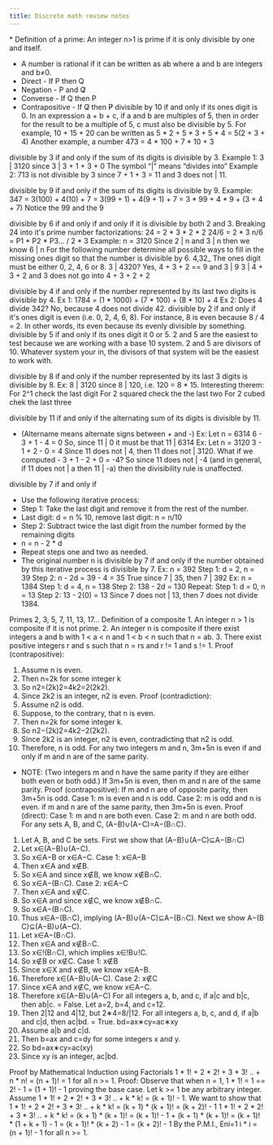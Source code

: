 ```yaml
---
title: Discrete math review notes
---
```


﻿* Definition of a prime: An integer n>1 is prime if it is only divisible by one and itself.
* A number is rational if it can be written as ab where a and b are integers and b≠0.
* Direct - If P then Q
* Negation - P and Q̸
* Converse - If Q then P
* Contrapositive - If Q̸ then P̸
divisible by 10 if and only if its ones digit is 0.
In an expression a + b + c, if a and b are multiples of 5, then in order for the 
result to be a multiple of 5, c must also be divisible by 5. 
For example, 10 + 15 + 20 can be written as 5 * 2 + 5 * 3 + 5 * 4 = 5(2 + 3 + 4) 
Another example, a number 473 = 4 * 100 + 7 * 10 + 3


divisible by 3 if and only if the sum of its digits is divisible by 3.
Example 1: 3 | 3120 since 
3 | 3 + 1 + 3 + 0 
The symbol “|” means “divides into” 
Example 2: 713 is not divisible by 3 since 7 + 1 + 3 = 11 and 3 does not | 11.


divisible by 9 if and only if the sum of its digits is divisible by 9.
Example: 347 = 3(100) + 4(10) + 7 
= 3(99 + 1) + 4(9 + 1) + 7 
= 3 * 99 + 4 * 9 + (3 + 4 + 7) 
Notice the 99 and the 9


divisible by 6 if and only if and only if it is divisible by both 2 and 3.
Breaking 24 into it's prime number factorizations: 
24 = 2 * 3 * 2 * 2 
24/6 = 2 * 3 
n/6 = P1 * P2 * P3… / 2 * 3 
Example: n = 3120 
Since 2 | n and 3 | n then we know 6 | n
For the following number determine all possible ways to fill in the missing 
ones digit so that the number is divisible by 6.
4,32_ 
The ones digit must be either 0, 2, 4, 6 or 8. 
3 | 4320? Yes, 4 + 3 + 2 == 9 and 3 | 9 
3 | 4 + 3 + 2 and 3 does not go into 4 + 3 + 2 + 2 


divisible by 4 if and only if the number represented by its last two digits is divisible by 4.
Ex 1: 1784 = (1 * 1000) + (7 * 100) + (8 * 10) + 4 
Ex 2: Does 4 divide 342? 
No, because 4 does not divide 42.
    divisible by 2 if and only if it's ones digit is even (i.e. 0, 2, 4, 6, 8).
For instance, 8 is even because 8 / 4 = 2. In other words, its even because its evenly divisible by something.
divisible by 5 if and only if its ones digit it 0 or 5.
2 and 5 are the easiest to test because we are working with a base 10 system. 
2 and 5 are divisors of 10. 
Whatever system your in, the divisors of that system will be the easiest to work with.


divisible by 8 if and only if the number represented by its last 3 digits is divisible by 8.
Ex: 8 | 3120 since 8 | 120, i.e. 120 = 8 * 15.
Interesting therem: 
For 2^1 check the last digit 
For 2 squared check the the last two 
For 2 cubed chek the last three


divisible by 11 if and only if the alternating sum of its digits is divisible by 11.
* (Altername means alternate signs between + and -)
Ex: Let n = 6314 
6 - 3 + 1 - 4 = 0 
So, since 11 | 0 it must be that 11 | 6314 
Ex: Let n = 3120 
3 - 1 + 2 - 0 = 4 
Since 11 does not | 4, then 11 does not | 3120. 
What if we computed - 3 + 1 - 2 + 0 = -4? 
So since 11 does not | -4 (and in general, if 11 does not | a then 11 | -a) 
then the divisibility rule is unaffected.


divisible by 7 if and only if
* Use the following iterative process:
* Step 1: Take the last digit and remove it from the rest of the number.
* Last digit: d = n % 10, remove last digit: n = n/10
* Step 2: Subtract twice the last digit from the number formed by the remaining digits
* n = n - 2 * d
* Repeat steps one and two as needed.
* The original number n is divisible by 7 if and only if the number obtained by this iterative process is divisible by 7.
Ex: n = 392 
Step 1: d = 2, n = 39 
Step 2: n - 2d = 39 - 4 = 35 
True since 7 | 35, then 7 | 392
Ex: n = 1384 
Step 1: d = 4, n = 138 
Step 2: 138 - 2d = 130 
Repeat: 
Step 1: d = 0, n = 13 
Step 2: 13 - 2(0) = 13 
Since 7 does not | 13, then 7 does not divide 1384.
    

Primes 2, 3, 5, 7, 11, 13, 17…
Definition of a composite 1. An integer n > 1 is composite if it is not prime. 2. An integer n is composite if there exist integers a and b with 1 < a < n and 1 < b < n such that n = ab. 3. There exist positive integers r and s such that n = rs and r != 1 and s != 1.
Proof (contrapositive):
1. Assume n is even.
2. Then n=2k for some integer k
3. So n2=(2k)2=4k2=2(2k2).
4. Since 2k2 is an integer, n2 is even.
    Proof (contradiction):
1. Assume n2 is odd.
2. Suppose, to the contrary, that n is even.
3. Then n=2k for some integer k.
4. So n2−(2k)2=4k2−2(2k2).
5. Since 2k2 is an integer, n2 is even, contradicting that n2 is odd.
6. Therefore, n is odd.
    For any two integers m and n, 3m+5n is even if and only if m and n are of the same parity.
* NOTE: (Two integers m and n have the same parity if they are either both even or both odd.)
If 3m+5n is even, then m and n are of the same parity.
Proof (contrapositive): If m and n are of opposite parity, then 3m+5n is odd.
Case 1: m is even and n is odd.
Case 2: m is odd and n is even.
if m and n are of the same parity, then 3m+5n is even.
Proof (direct):
Case 1: m and n are both even.
Case 2: m and n are both odd.
    For any sets A, B, and C, (A−B)∪(A−C)=A−(B∩C).
1. Let A, B, and C be sets.
First we show that (A−B)∪(A−C)⊆A−(B∩C)
1. Let x∈(A−B)∪(A−C).
2. So x∈A−B or x∈A−C.
Case 1: x∈A−B
1. Then x∈A and x∉B.
2. So x∈A and since x∉B, we know x∉B∩C.
3. So x∈A−(B∩C).
Case 2: x∈A−C
1. Then x∈A and x∉C.
2. So x∈A and since x∉C, we know x∉B∩C.
3. So x∈A−(B∩C).
4. Thus x∈A−(B∩C), implying (A−B)∪(A−C)⊆A−(B∩C).
Next we show A−(B C)⊆(A−B)∪(A−C).
1. Let x∈A−(B∩C).
2. Then x∈A and x∉B∩C.
3. So x∈!(B∩C), which implies x∈!B∪!C.
4. So x∉B or x∉C.
Case 1: x∉B
1. Since x∈X and x∉B, we know x∈A−B.
2. Therefore x∈(A−B)∪(A−C).
Case 2: x∉C
1. Since x∈A and x∉C, we know x∈A−C.
2. Therefore x∈(A−B)∪(A−C)
    For all integers a, b, and c, if a|c and b|c, then ab|c. = False.
Let a=2, b=4, and c=12.
1. Then 2|12 and 4|12, but 2∗4=8/|12.
    For all integers a, b, c, and d, if a|b and c|d, then ac|bd. = True.
bd=ax∗cy=ac∗xy
1. Assume a|b and c|d.
2. Then b=ax and c=dy for some integers x and y.
3. So bd=ax∗cy=ac(xy)
4. Since xy is an integer, ac|bd.
    

Proof by Mathematical Induction using Factorials 
1 * 1! + 2 * 2! + 3 * 3! .. + n * n! = (n + 1)! = 1 for all n >= 1. 
Proof: Observe that when n = 1, 1 * 1! = 1 == 2! - 1 = (1 + 1)! - 1 proving the base case. 
Let k >= 1 be any arbitrary integer. 
Assume 1 * 1! + 2 * 2! + 3 * 3! .. + k * k! = (k + 1)! - 1. 
We want to show that 1 * 1! + 2 * 2! + 3 * 3! .. + k * k! = (k + 1) * (k + 1)! = (k + 2)! - 1 
1 * 1! + 2 * 2! + 3 * 3! .. + k * k! = (k + 1) * (k + 1)! = (k + 1)! - 1 + (k + 1) * (k + 1)! 
= (k + 1)! * (1 + k + 1) - 1 
= (k + 1)! * (k + 2) - 1 
= (k + 2)! - 1 
By the P.M.I., Eni=1 i * i = (n + 1)! - 1 for all n >= 1.
